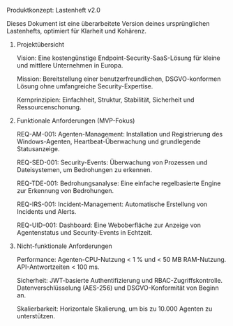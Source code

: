 Produktkonzept: Lastenheft v2.0

Dieses Dokument ist eine überarbeitete Version deines ursprünglichen Lastenhefts, optimiert für Klarheit und Kohärenz.

1. Projektübersicht

    Vision: Eine kostengünstige Endpoint-Security-SaaS-Lösung für kleine und mittlere Unternehmen in Europa.

    Mission: Bereitstellung einer benutzerfreundlichen, DSGVO-konformen Lösung ohne umfangreiche Security-Expertise.

    Kernprinzipien: Einfachheit, Struktur, Stabilität, Sicherheit und Ressourcenschonung.

2. Funktionale Anforderungen (MVP-Fokus)

    REQ-AM-001: Agenten-Management: Installation und Registrierung des Windows-Agenten, Heartbeat-Überwachung und grundlegende Statusanzeige.

    REQ-SED-001: Security-Events: Überwachung von Prozessen und Dateisystemen, um Bedrohungen zu erkennen.

    REQ-TDE-001: Bedrohungsanalyse: Eine einfache regelbasierte Engine zur Erkennung von Bedrohungen.

    REQ-IRS-001: Incident-Management: Automatische Erstellung von Incidents und Alerts.

    REQ-UID-001: Dashboard: Eine Weboberfläche zur Anzeige von Agentenstatus und Security-Events in Echtzeit.

3. Nicht-funktionale Anforderungen

    Performance: Agenten-CPU-Nutzung < 1 % und < 50 MB RAM-Nutzung. API-Antwortzeiten < 100 ms.

    Sicherheit: JWT-basierte Authentifizierung und RBAC-Zugriffskontrolle. Datenverschlüsselung (AES-256) und DSGVO-Konformität von Beginn an.

    Skalierbarkeit: Horizontale Skalierung, um bis zu 10.000 Agenten zu unterstützen.